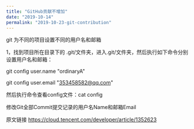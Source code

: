 ```yaml
---
title: "GitHub贡献不增加"
date: "2019-10-14"
permalink: "2019-10-23-git-contribution"
---
```


git 为不同的项目设置不同的用户名和邮箱

1，找到项目所在目录下的 .git/文件夹，进入.git/文件夹，然后执行如下命令分别设置用户名和邮箱：

git config user.name "ordinaryA"

git config user.email "353458582@qq.com"

然后执行命令查看config文件：cat config

修改Git全部Commit提交记录的用户名Name和邮箱Email

原文链接 https://cloud.tencent.com/developer/article/1352623